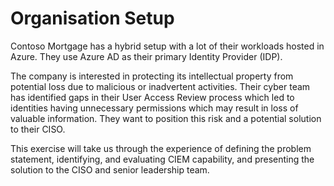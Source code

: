 # Organisation Setup

Contoso Mortgage has a hybrid setup with a lot of their workloads hosted in Azure. They use Azure AD as their primary Identity Provider (IDP). 

The company is interested in protecting its intellectual property from potential loss due to malicious or inadvertent activities. Their cyber team has identified gaps in their User Access Review process which led to identities having unnecessary permissions which may result in loss of valuable information. They want to position this risk and a potential solution to their CISO.

This exercise will take us through the experience of defining the problem statement, identifying, and evaluating CIEM capability, and presenting the solution to the CISO and senior leadership team.
